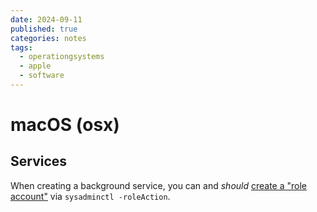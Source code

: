 ```yaml
---
date: 2024-09-11
published: true
categories: notes
tags:
  - operationgsystems
  - apple
  - software
---
```


macOS (osx)
===================


Services
--------
When creating a background service, you can and *should* [create a "role account"][RA] via `sysadminctl -roleAction`.


[RA]: https://forums.developer.apple.com/forums/thread/692593 "Apple engineer answering that services should use 'role accounts'"